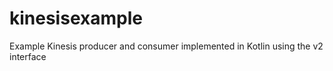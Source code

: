 # kinesisexample
Example Kinesis producer and consumer implemented in Kotlin using the v2 interface
